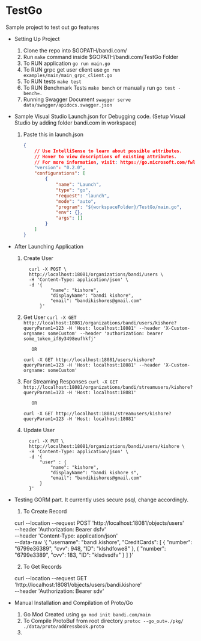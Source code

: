 # TestGo
Sample project to test out go features

* Setting Up Project
   1) Clone the repo into $GOPATH/bandi.com/
   2) Run `make` command inside $GOPATH/bandi.com/TestGo Folder
   3) To RUN application
        `go run main.go`
   4) To RUN grpc get user client use
        `go run examples/main/main_grpc_client.go `
   5) To RUN tests
        `make test`
   6) To RUN Benchmark Tests
        `make bench` or manually run `go test -bench=.`
   7) Running Swagger Document
        `swagger serve data/swagger/apidocs.swagger.json`


* Sample Visual Studio Launch.json for Debugging code. (Setup Visual Studio by adding folder bandi.com in workspace)
  1) Paste this in launch.json

        ```json
        {
            // Use IntelliSense to learn about possible attributes.
            // Hover to view descriptions of existing attributes.
            // For more information, visit: https://go.microsoft.com/fwlink/?linkid=830387
            "version": "0.2.0",
            "configurations": [
                {
                    "name": "Launch",
                    "type": "go",
                    "request": "launch",
                    "mode": "auto",
                    "program": "${workspaceFolder}/TestGo/main.go",
                    "env": {},
                    "args": []
                }
            ]
        }
        ```


* After Launching Application
  1) Create User
      ```
        curl -X POST \
        http://localhost:18081/organizations/bandi/users \
        -H 'Content-Type: application/json' \
        -d '{
                "name": "kishore",
                "displayName": "bandi kishore",
                "email": "bandikishores@gmail.com"
            }'
      ```
  2) Get User
      `curl -X GET http://localhost:18081/organizations/bandi/users/kishore?queryParam1=123 -H 'Host: localhost:18081' --header 'X-Custom-orgname: someCustom' --header 'authorization: bearer some_token_if8y3498eufhkfj'`

            OR

      `curl -X GET http://localhost:18081/users/kishore?queryParam1=123 -H 'Host: localhost:18081' --header 'X-Custom-orgname: someCustom'`
  3) For Streaming Responses
      `curl -X GET http://localhost:18081/organizations/bandi/streamusers/kishore?queryParam1=123 -H 'Host: localhost:18081'`

            OR

      `curl -X GET http://localhost:18081/streamusers/kishore?queryParam1=123 -H 'Host: localhost:18081'`
  4) Update User
      ```
        curl -X PUT \
        http://localhost:18081/organizations/bandi/users/kishore \
        -H 'Content-Type: application/json' \
        -d '{
            "user" : {
                "name": "kishore",
                "displayName": "bandi kishore s",
                "email": "bandikishores@gmail.com"
            }
        }'
      ```


* Testing GORM part. It currently uses secure psql, change accordingly.
  1) To Create Record
  
  curl --location --request POST 'http://localhost:18081/objects/users' \
--header 'Authorization: Bearer dsfv' \
--header 'Content-Type: application/json' \
--data-raw '{
    "username": "bandi.kishore",
    "CreditCards": [
        {
            "number": "6799e36389",
            "cvv": 948,
            "ID": "klshdfowe8"
        },
        {
            "number": "6799e3389",
            "cvv": 183,
            "ID": "klsdvsdfv"
        }
    ]
}'

    2) To Get Records
    
    curl --location --request GET 'http://localhost:18081/objects/users/bandi.kishore' \
--header 'Authorization: Bearer sdv'


* Manual Installation and Compilation of Proto/Go

  1) Go Mod Created using 
      `go mod init bandi.com/main`
  2) To Compile ProtoBuf from root directory
      `protoc --go_out=./pkg/ ./data/proto/addressbook.proto`
  3) 